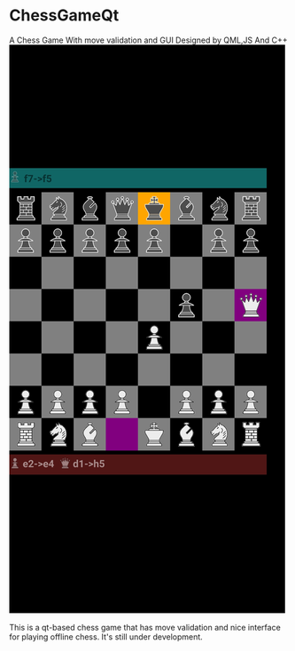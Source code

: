 # ChessGameQt
A Chess Game With move validation and GUI Designed by QML,JS And C++
![Game Screenshot](Screenshots/Chess_2020-05-25-03-27-05.jpg "Screenshot1")

This is a qt-based chess game that has move validation and nice interface for playing offline chess.
It's still under development.
